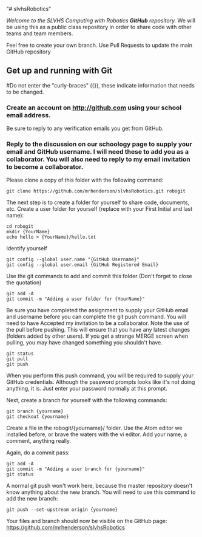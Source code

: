 "# slvhsRobotics"

*Welcome to the SLVHS Computing with Robotics __GitHub__ repository.* We will be using this as a public class repository in order to share code with other teams and team members.

Feel free to create your own branch. Use Pull Requests to update the main GitHub repository

## Get up and running with Git

#Do not enter the "curly-braces" ({}), these indicate information that needs to be changed.

### Create an account on http://github.com using your school email address.
Be sure to reply to any verification emails you get from GitHub.
### Reply to the discussion on our schoology page to supply your email and GitHub username. I will need these to add you as a collaborator. You will also need to reply to my email invitation to become a collaborator.

Please clone a copy of this folder with the following command:

```
git clone https://github.com/mrhenderson/slvhsRobotics.git robogit
```

The next step is to create a folder for yourself to share code, documents, etc. Create a user folder for yourself (replace <YourName> with your First Initial and last name):

```
cd robogit
mkdir {YourName}
echo hello > {YourName}/hello.txt
```

Identify yourself

```
git config --global user.name "{GitHub Username}"
git config --global user.email {GitHub Registered Email}
```

Use the git commands to add and commit this folder (Don't forget to close the quotation)

```
git add -A
git commit -m "Adding a user folder for {YourName}"
```

Be sure you have completed the assignment to supply your GitHub email and username before you can complete the git push command.
You will need to have Accepted my invitation to be a collaborator. Note the use of the pull before pushing. This will ensure that you have any latest changes (folders added by other users). If you get a strange MERGE screen when pulling, you may have changed something you shouldn't have.

```
git status
git pull
git push
```
When you perform this push command, you will be required to supply your GitHub credentials. Although the password prompts looks like it's not doing anything, it is. Just enter your password normally at this prompt.

Next, create a branch for yourself with the following commands:

```
git branch {yourname}
git checkout {yourname}
```

Create a file in the robogit/{yourname}/ folder. Use the Atom editor we installed before, or brave the waters with the vi editor. Add your name, a comment, anything really.

Again, do a commit pass:

```
git add -A
git commit -m "Adding a user branch for {yourname}"
git status
```

A normal git push won't work here, because the master repository doesn't know anything about the new branch. You will need to use this command to add the new branch:

```
git push --set-upstream origin {yourname}
```

Your files and branch should now be visible on the GitHub page: https://github.com/mrhenderson/slvhsRobotics
